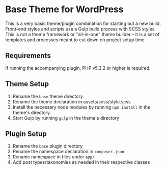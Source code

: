 # Base Theme for WordPress

This is a very basic theme/plugin combination for starting out a new build. Front-end styles and scripts use a Gulp build process with SCSS styles. This is not a theme framework or "all-in-one" theme builder – it is a set of templates and processes meant to cut down on project setup time.

## Requirements
If running the accompanying plugin, PHP v5.3.2 or higher is required.

## Theme Setup
1. Rename the `base` theme directory
2. Rename the theme declaration in assets/scss/style.scss
3. Install the necessary node modules by running `npm install` in the theme's directory.
4. Start Gulp by running `gulp` in the theme's directory

## Plugin Setup
1. Rename the `base` plugin directory
2. Rename the namespace declaration in `composer.json`
3. Rename namespace in files under `app/`
4. Add post types/taxonomies as needed in their respective classes